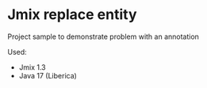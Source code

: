 # Jmix replace entity

Project sample to demonstrate problem with an annotation

Used:
* Jmix 1.3
* Java 17 (Liberica)

